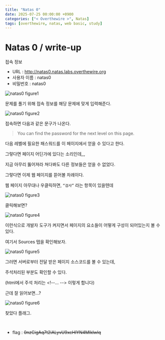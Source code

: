 ```yaml
---
title: "Natas 0"
date: 2025-07-25 00:00:00 +0900
categories: ["< Overthewire >", Natas]
tags: [overthewire, natas, web basic, study]
---
```


# Natas 0 / write-up

접속 정보 
- URL : http://natas0.natas.labs.overthewire.org
- 사용자 이름 : natas0
- 비밀번호 : natas0

![natas0 figure1](/assets/img/natas/natas0-1.png)

문제를 풀기 위해 접속 정보를 해당 문제에 맞게 입력해준다.

![natas0 figure2](/assets/img/natas/natas0-2.png)

접속하면 다음과 같은 문구가 나온다.

> You can find the password for the next level on this page.
 
다음 레벨에 필요한 패스워드를 이 페이지에서 얻을 수 있다고 한다.

그렇다면 페이지 어딘가에 있다는 소리인데,,,

지금 아무리 뚫어져라 쳐다봐도 다른 정보들은 얻을 수 없었다.

그렇다면 이제 웹 페이지를 뜯어볼 차례이다.

웹 페이지 아무대나 우클릭하면, `“검사”` 라는 항목이 있을텐데 

![natas0 figure3](/assets/img/natas/natas0-3.png)

클릭해보면?

![natas0 figure4](/assets/img/natas/natas0-4.png)

이런식으로 개발자 도구가 켜지면서 페이지의 요소들이 어떻게 구성이 되어있는지 볼 수 있다. 

여기서 Sources 탭을 확인해보자.

![natas0 figure5](/assets/img/natas/natas0-5.png)

그러면 서버로부터 전달 받은 페이지 소스코드를 볼 수 있는데, 

주석처리된 부분도 확인할 수 있다.

(html에서 주석 처리는 \<!--… --> 이렇게 합니다)

근데 잘 읽어보면…?

![natas0 figure6](/assets/img/natas/natas0-6.png)

찾았다 플래그.

<br>

- flag : ~~0nzCigAq7t2iALyvU9xcHlYN4MlkIwlq~~
